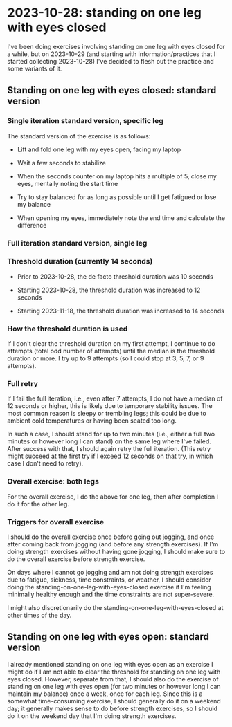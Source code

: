 # 2023-10-28: standing on one leg with eyes closed

I've been doing exercises involving standing on one leg with eyes
closed for a while, but on 2023-10-29 (and starting with
information/practices that I started collecting 2023-10-28) I've
decided to flesh out the practice and some variants of it.

## Standing on one leg with eyes closed: standard version

### Single iteration standard version, specific leg

The standard version of the exercise is as follows:

* Lift and fold one leg with my eyes open, facing my laptop

* Wait a few seconds to stabilize

* When the seconds counter on my laptop hits a multiple of 5, close my
  eyes, mentally noting the start time

* Try to stay balanced for as long as possible until I get fatigued or
  lose my balance

* When opening my eyes, immediately note the end time and calculate
  the difference

### Full iteration standard version, single leg

### Threshold duration (currently 14 seconds)

* Prior to 2023-10-28, the de facto threshold duration was 10 seconds

* Starting 2023-10-28, the threshold duration was increased to 12 seconds

* Starting 2023-11-18, the threshold duration was increased to 14 seconds

### How the threshold duration is used

If I don't clear the threshold duration on my first attempt, I
continue to do attempts (total odd number of attempts) until the
median is the threshold duration or more. I try up to 9 attempts (so I
could stop at 3, 5, 7, or 9 attempts).

### Full retry

If I fail the full iteration, i.e., even after 7 attempts, I do not
have a median of 12 seconds or higher, this is likely due to temporary
stability issues. The most common reason is sleepy or trembling legs;
this could be due to ambient cold temperatures or having been seated
too long.

In such a case, I should stand for up to two minutes (i.e., either a
full two minutes or however long I can stand) on the same leg where
I've failed. After success with that, I should again retry the full
iteration. (This retry might succeed at the first try if I exceed 12
seconds on that try, in which case I don't need to retry).

### Overall exercise: both legs

For the overall exercise, I do the above for one leg, then after
completion I do it for the other leg.

### Triggers for overall exercise

I should do the overall exercise once before going out jogging, and
once after coming back from jogging (and before any strength
exercises). If I'm doing strength exercises without having gone
jogging, I should make sure to do the overall exercise before strength
exercise.

On days where I cannot go jogging and am not doing strength exercises
due to fatigue, sickness, time constraints, or weather, I should
consider doing the standing-on-one-leg-with-eyes-closed exercise if
I'm feeling minimally healthy enough and the time constraints are not
super-severe.

I might also discretionarily do the
standing-on-one-leg-with-eyes-closed at other times of the day.

## Standing on one leg with eyes open: standard version

I already mentioned standing on one leg with eyes open as an exercise
I might do if I am not able to clear the threshold for standing on one
leg with eyes closed. However, separate from that, I should also do
the exercise of standing on one leg with eyes open (for two minutes or
however long I can maintain my balance) once a week, once for each
leg. Since this is a somewhat time-consuming exercise, I should
generally do it on a weekend day; it generally makes sense to do
before strength exercises, so I should do it on the weekend day that
I'm doing strength exercises.
